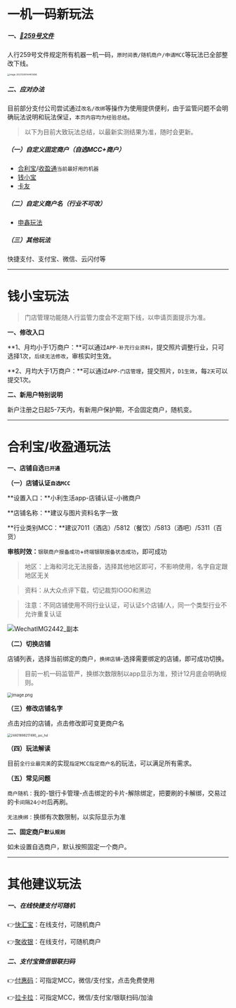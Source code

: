 # 一机一码新玩法

##### 一、[:link:259号文件](http://camlmac.pbc.gov.cn/zhengwugongkai/4081330/4406346/4693545/4774331/index.html)

人行259号文件规定所有机器一机一码，`原时间表/随机商户/申请MCC`等玩法已全部整改下线。

<img src="https://cos.zjkmkj.com/media/2024/08/20/c603dd17aaafa130a45659a17f6e10c7-2.webp" alt="image-20231206144403696" style="zoom: 33%;" />

##### 二、应对办法

目前部分支付公司尝试通过`改名/改绑`等操作为使用提供便利，由于监管问题不会明确玩法说明和玩法保证，`本页内容均为经验总结`。

> 以下为目前大致玩法总结，以最新实测结果为准，随时会更新。

##### （一）自定义固定商户（自选MCC+商户）

- [合利宝](tool/hlb.md)/[收盈通](tool/hlbsyt.md)`当前最好用的机器`
- [钱小宝](tool/qxb.md)
- [卡友](tool/kyks.md)

##### （二）自定义商户名（行业不可改）

- [申鑫玩法](tool/sx.md)

##### （三）其他玩法

快捷支付、支付宝、微信、云闪付等



---

# 钱小宝玩法

> 门店管理功能随人行监管力度会不定期下线，以申请页面提示为准。

**一、修改入口**

**1、月均小于1万商户：**可以通过`APP-补充行业资料`，提交照片调整行业，只可选择1次，`后续无法修改`，审核实时生效。

**2、月均大于1万商户：**可以通过`APP-门店管理`，提交照片，`D1生效`，每`2天`可以提交1次。

**二、新用户特别说明**

新户注册之日起5-7天内，有新用户保护期，不会固定商户，随机变。



---

# 合利宝/收盈通玩法

**一、店铺自选`已开通`**

**（一）店铺认证`自选MCC`**

**设置入口：**小利生活app-店铺认证-小微商户

**店铺名称：**建议与图片资料名字一致

**行业类别MCC：**建议7011（酒店）/5812（餐饮）/5813（酒吧）/5311（百货）

**审核时效：**`银联商户报备成功`+`终端银联报备状态成功`，即可成功

> 地区：上海和河北无法报备，选择其他地区即可，不影响使用，名字自定跟地区无关

> 资料：从大众点评下载，切记裁剪lOGO和黑边

> 注意：不同店铺使用不同行业认证，可认证` 5 `个店铺/人，同一个类型行业不允许重复认证

![WechatIMG2442_副本](https://cos.zjkmkj.com/media/2024/08/20/b7e392ee766b31c9b354cba92e593a45-2.webp)

**（二）切换店铺**

店铺列表，选择当前绑定的商户，`换绑店铺`-选择需要绑定的店铺，即可成功切换。

> 目前一机一码监管严，换绑次数限制以app显示为准，预计12月底会明确规则。

<img src="https://cos.zjkmkj.com/media/2024/08/20/a2966fd2abc514da885711cfde561021-2.webp" alt="image.png" style="zoom: 67%;" />

**（三）修改店铺名字**

点击对应的店铺，点击修改即可变更商户名

<img src="https://cos.zjkmkj.com/media/2024/08/20/56c777f09a5a4354311500d43a04ba26-2.webp" alt="24401698217490_.pic_hd" style="zoom: 50%;" />

**（四）玩法解读**

目前`全行业最完美`的实现`指定MCC指定商户名`的玩法，可以满足所有需求。

**（五）常见问题**

`商户随机：`我的-银行卡管理-点击绑定的卡片-解除绑定，把要刷的卡解绑，交易过的卡`间隔24小时`后再刷。

`无法换绑：`换绑有次数限制，以实际显示为准

**二、固定商户`默认规则`**

如未设置自选商户，默认按照固定一个商户。

---

# 其他建议玩法

##### 一、在线快捷支付可随机

👉[快汇宝](https://wiki.zjkmkj.com/#/tool/khb )：在线支付，可随机商户

👉[聚收银](https://wiki.zjkmkj.com/#/tool/jsy])：在线支付，可随机商户

##### 二、支付宝微信银联扫码

👉[付惠码](https://wiki.zjkmkj.com/#/tool/fhm)：可指定MCC，微信/支付宝，点击免费使用

👉[拉卡拉](https://wiki.zjkmkj.com/#/tool/lkl)：可指定MCC，微信/支付宝/银联扫码/加油

